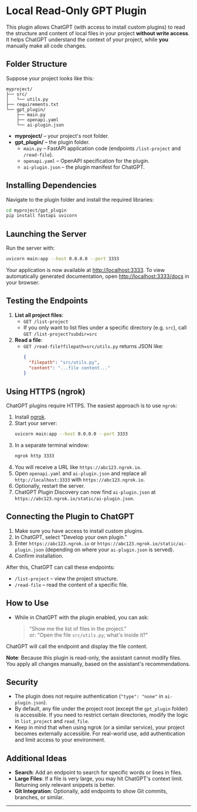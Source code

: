 # Local Read-Only GPT Plugin

This plugin allows ChatGPT (with access to install custom plugins) to read the structure and content of local files in your project **without write access**. It helps ChatGPT understand the context of your project, while **you** manually make all code changes.

## Folder Structure

Suppose your project looks like this:

```
myproject/
├── src/
│   └── utils.py
├── requirements.txt
└── gpt_plugin/
    ├── main.py
    ├── openapi.yaml
    └── ai-plugin.json
```

- **myproject/** – your project's root folder.
- **gpt_plugin/** – the plugin folder.
  - `main.py` – FastAPI application code (endpoints `/list-project` and `/read-file`).
  - `openapi.yaml` – OpenAPI specification for the plugin.
  - `ai-plugin.json` – the plugin manifest for ChatGPT.

## Installing Dependencies

Navigate to the plugin folder and install the required libraries:

```bash
cd myproject/gpt_plugin
pip install fastapi uvicorn
```

## Launching the Server

Run the server with:

```bash
uvicorn main:app --host 0.0.0.0 --port 3333
```

Your application is now available at [http://localhost:3333](http://localhost:3333). To view automatically generated documentation, open [http://localhost:3333/docs](http://localhost:3333/docs) in your browser.

## Testing the Endpoints

1. **List all project files**:
   - `GET /list-project`
   - If you only want to list files under a specific directory (e.g. `src`), call `GET /list-project?subdir=src`
2. **Read a file**:
   - `GET /read-file?filepath=src/utils.py` returns JSON like:
     ```json
     {
       "filepath": "src/utils.py",
       "content": "...file content..."
     }
     ```

## Using HTTPS (ngrok)

ChatGPT plugins require HTTPS. The easiest approach is to use `ngrok`:

1. Install [ngrok](https://ngrok.com/).
2. Start your server:
   ```bash
   uvicorn main:app --host 0.0.0.0 --port 3333
   ```
3. In a separate terminal window:
   ```bash
   ngrok http 3333
   ```
4. You will receive a URL like `https://abc123.ngrok.io`.
5. Open `openapi.yaml` and `ai-plugin.json` and replace all `http://localhost:3333` with `https://abc123.ngrok.io`.
6. Optionally, restart the server.
7. ChatGPT Plugin Discovery can now find `ai-plugin.json` at `https://abc123.ngrok.io/static/ai-plugin.json`.

## Connecting the Plugin to ChatGPT

1. Make sure you have access to install custom plugins.
2. In ChatGPT, select "Develop your own plugin."
3. Enter `https://abc123.ngrok.io` or `https://abc123.ngrok.io/static/ai-plugin.json` (depending on where your `ai-plugin.json` is served).
4. Confirm installation.

After this, ChatGPT can call these endpoints:
- `/list-project` – view the project structure.
- `/read-file` – read the content of a specific file.

## How to Use

- While in ChatGPT with the plugin enabled, you can ask:
  > "Show me the list of files in the project."  
  or:
  > "Open the file `src/utils.py`; what's inside it?"

ChatGPT will call the endpoint and display the file content.

**Note**: Because this plugin is read-only, the assistant cannot modify files. You apply all changes manually, based on the assistant's recommendations.

## Security

- The plugin does not require authentication (`"type": "none"` in `ai-plugin.json`).
- By default, any file under the project root (except the `gpt_plugin` folder) is accessible. If you need to restrict certain directories, modify the logic in `list_project` and `read_file`.
- Keep in mind that when using ngrok (or a similar service), your project becomes externally accessible. For real-world use, add authentication and limit access to your environment.

## Additional Ideas

- **Search**: Add an endpoint to search for specific words or lines in files.
- **Large Files**: If a file is very large, you may hit ChatGPT's context limit. Returning only relevant snippets is better.
- **Git Integration**: Optionally, add endpoints to show Git commits, branches, or similar.

---

